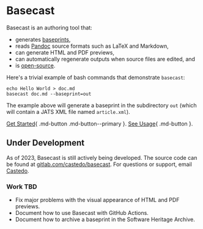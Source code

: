 # Basecast

Basecast is an authoring tool that:

* generates [baseprints](https://perm.pub/H5NOlCVM9P5Vv4LbeuwJsaME8kM),
* reads [Pandoc](https://pandoc.org) source formats such as LaTeX and Markdown,
* can generate HTML and PDF previews,
* can automatically regenerate outputs when source files are edited, and
* is [open-source](https://gitlab.com/castedo/basecast).

Here's a trivial example of bash commands that demonstrate `basecast`:

```
echo Hello World > doc.md
basecast doc.md --baseprint=out
```

The example above will generate a baseprint in the subdirectory `out`
 (which will contain a JATS XML file named `article.xml`).

[Get Started](start.md){ .md-button .md-button--primary }.
[See Usage](usage.md){ .md-button }.


## Under Development

As of 2023, Basecast is still actively being developed.
The source code can be found at
 [gitlab.com/castedo/basecast](https://gitlab.com/castedo/basecast).
For questions or support, email [Castedo](mailto:castedo@castedo.com).

### Work TBD

* Fix major problems with the visual appearance of HTML and PDF previews.
* Document how to use Basecast with GitHub Actions.
* Document how to archive a baseprint in the Software Heritage Archive.
